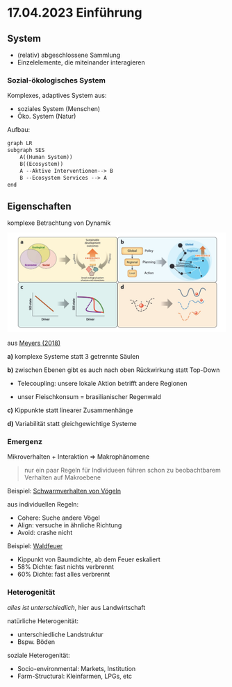# 17.04.2023 Einführung



## System

- (relativ) abgeschlossene Sammlung
- Einzelelemente, die miteinander interagieren



### Sozial-ökologisches System

Komplexes, adaptives System aus:

- soziales System (Menschen)
- Öko. System (Natur)

Aufbau:

```mermaid
graph LR
subgraph SES
	A((Human System))
	B((Ecosystem))
	A --Aktive Interventionen--> B
	B --Ecosystem Services --> A
end
```



## Eigenschaften

komplexe Betrachtung von Dynamik

![2023-04-17_13-01-15](../images/2023-04-17_13-01-15.jpg)

aus [Meyers (2018)](https://www.annualreviews.org/doi/pdf/10.1146/annurev-environ-110615-085349)

**a)** komplexe Systeme statt 3 getrennte Säulen

**b)** zwischen Ebenen gibt es auch nach oben Rückwirkung statt Top-Down

- Telecoupling: unsere lokale Aktion betrifft andere Regionen

- unser Fleischkonsum = brasilianischer Regenwald

**c)** Kippunkte statt linearer Zusammenhänge

**d)** Variabilität statt gleichgewichtige Systeme 



### Emergenz

Mikroverhalten + Interaktion => Makrophänomene



> nur ein paar Regeln für Individueen führen schon zu beobachtbarem Verhalten auf Makroebene



Beispiel: [Schwarmverhalten von Vögeln](https://netlogoweb.org/launch#https://netlogoweb.org/assets/modelslib/Sample%20Models/Biology/Flocking.nlogo)

aus individuellen Regeln:

- Cohere: Suche andere Vögel
- Align: versuche in ähnliche Richtung
- Avoid: crashe nicht



Beispiel: [Waldfeuer](https://netlogoweb.org/launch#https://netlogoweb.org/assets/modelslib/Sample%20Models/Earth%20Science/Fire.nlogo)

- Kippunkt von Baumdichte, ab dem Feuer eskaliert
- 58% Dichte: fast nichts verbrennt
- 60% Dichte: fast alles verbrennt



### Heterogenität

*alles ist unterschiedlich*, hier aus Landwirtschaft

natürliche Heterogenität:

- unterschiedliche Landstruktur
- Bspw. Böden



soziale Heterogenität:

- Socio-environmental: Markets, Institution
- Farm-Structural: Kleinfarmen, LPGs, etc



